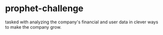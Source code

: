 # prophet-challenge
tasked with analyzing the company's financial and user data in clever ways to make the company grow.
